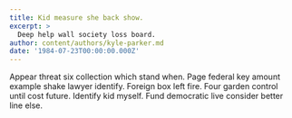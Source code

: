 ```yaml
---
title: Kid measure she back show.
excerpt: >
  Deep help wall society loss board.
author: content/authors/kyle-parker.md
date: '1984-07-23T00:00:00.000Z'
---
```

Appear threat six collection which stand when. Page federal key amount example shake lawyer identify. Foreign box left fire. Four garden control until cost future. Identify kid myself. Fund democratic live consider better line else.